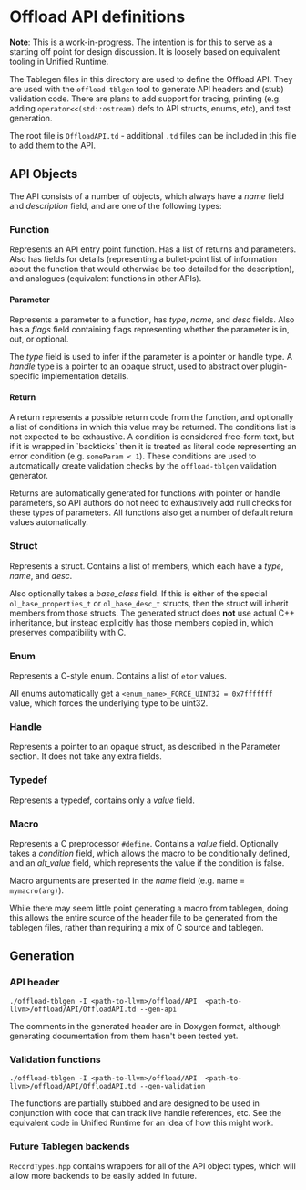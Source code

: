# Offload API definitions

**Note**: This is a work-in-progress. The intention is for this to serve as a
starting off point for design discussion. It is loosely based on equivalent
tooling in Unified Runtime.

The Tablegen files in this directory are used to define the Offload API. They
are used with the `offload-tblgen` tool to generate API headers and (stub)
validation code. There are plans to add support for tracing, printing (e.g. 
adding `operator<<(std::ostream)` defs to API structs, enums, etc), and test
generation.

The root file is `OffloadAPI.td` - additional `.td` files can be included in
this file to add them to the API.

## API Objects
The API consists of a number of objects, which always have a *name* field and
*description* field, and are one of the following types:

### Function
Represents an API entry point function. Has a list of returns and parameters.
Also has fields for details (representing a bullet-point list of
information about the function that would otherwise be too detailed for the
description), and analogues (equivalent functions in other APIs).

#### Parameter
Represents a parameter to a function, has *type*, *name*, and *desc* fields.
Also has a *flags* field containing flags representing whether the parameter is
in, out, or optional.

The *type* field is used to infer if the parameter is a pointer or handle type.
A *handle* type is a pointer to an opaque struct, used to abstract over
plugin-specific implementation details.

#### Return
A return represents a possible return code from the function, and optionally a
list of conditions in which this value may be returned. The conditions list is
not expected to be exhaustive. A condition is considered free-form text, but
if it is wrapped in \`backticks\` then it is treated as literal code
representing an error condition (e.g. `someParam < 1`). These conditions are
used to automatically create validation checks by the `offload-tblgen`
validation generator.

Returns are automatically generated for functions with pointer or handle
parameters, so API authors do not need to exhaustively add null checks for
these types of parameters. All functions also get a number of default return
values automatically.


### Struct
Represents a struct. Contains a list of members, which each have a *type*,
*name*, and *desc*.

Also optionally takes a *base_class* field. If this is either of the special
`ol_base_properties_t` or `ol_base_desc_t` structs, then the struct will inherit
members from those structs. The generated struct does **not** use actual C++
inheritance, but instead explicitly has those members copied in, which preserves
compatibility with C.

### Enum
Represents a C-style enum. Contains a list of `etor` values.

All enums automatically get a `<enum_name>_FORCE_UINT32 = 0x7fffffff` value,
which forces the underlying type to be uint32.

### Handle
Represents a pointer to an opaque struct, as described in the Parameter section.
It does not take any extra fields.

### Typedef
Represents a typedef, contains only a *value* field.

### Macro
Represents a C preprocessor `#define`. Contains a *value* field. Optionally
takes a *condition* field, which allows the macro to be conditionally defined,
and an *alt_value* field, which represents the value if the condition is false.

Macro arguments are presented in the *name* field (e.g. name = `mymacro(arg)`).

While there may seem little point generating a macro from tablegen, doing this
allows the entire source of the header file to be generated from the tablegen
files, rather than requiring a mix of C source and tablegen.

## Generation

### API header
```
./offload-tblgen -I <path-to-llvm>/offload/API  <path-to-llvm>/offload/API/OffloadAPI.td --gen-api
```
The comments in the generated header are in Doxygen format, although
generating documentation from them hasn't been tested yet.

### Validation functions
```
./offload-tblgen -I <path-to-llvm>/offload/API  <path-to-llvm>/offload/API/OffloadAPI.td --gen-validation
```
The functions are partially stubbed and are designed to be used in conjunction
with code that can track live handle references, etc. See the equivalent code
in Unified Runtime for an idea of how this might work.

### Future Tablegen backends
`RecordTypes.hpp` contains wrappers for all of the API object types, which will
allow more backends to be easily added in future.
